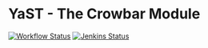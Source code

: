 # YaST - The Crowbar Module #

[![Workflow Status](https://github.com/yast/yast-crowbar/workflows/CI/badge.svg?branch=master)](
https://github.com/yast/yast-crowbar/actions?query=branch%3Amaster)
[![Jenkins Status](https://ci.opensuse.org/buildStatus/icon?job=yast-yast-crowbar-master)](
https://ci.opensuse.org/view/Yast/job/yast-yast-crowbar-master/)
